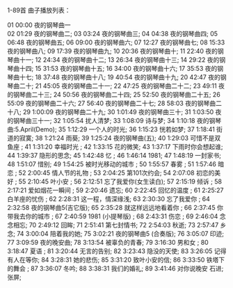 
1-89首 曲子播放列表：

01 00:00 夜的钢琴曲一  
02 01:29 夜的钢琴曲二;
03 03:24 夜的钢琴曲三;
04 04:38 夜的钢琴曲四;
05 06:48 夜的钢琴曲五;
06 09:00 夜的钢琴曲六;
07 12:27 夜的钢琴曲七;
08 15:33 夜的钢琴曲八;
09 17:39 夜的钢琴曲九;
10 20:36 夜的钢琴曲十;
11 22:40 夜的钢琴曲十一;
12 24:34 夜的钢琴曲十二;
13 26:34 夜的钢琴曲十三;
14 29:22 夜的钢琴曲十四;
15 31:53 夜的钢琴曲十五;
16 34:00 夜的钢琴曲十六;
17 35:53 夜的钢琴曲十七;
18 37:48 夜的钢琴曲十八;
19 40:54 夜的钢琴曲十九;
20 42:47 夜的钢琴曲二十;
21 45:05 夜的钢琴曲二十一;
22 47:25 夜的钢琴曲二十二;
23 49:11 夜的钢琴曲二十三;
24 50:56 夜的钢琴曲二十四;
25 52:50 夜的钢琴曲二十五;
26 55:09 夜的钢琴曲二十六;
27 56:40 夜的钢琴曲二十七;
28 58:03 夜的钢琴曲二十八;
29 1:00:09 夜的钢琴曲二十九;
30 1:01:49 夜的钢琴曲三十;
31 1:03:50 夜的钢琴曲三十一;
32 1:05:54 扰人清梦;
33 1:08:09 诗与梦;
34 1:10:18 夜的钢琴曲:5.April(Demo);
35 1:12:29  一个人的时光;
36 1:15:23 恍若如梦;
37 1:18:41 街道的寂寞; 
38 1:21:24 雨葵;
39 1:25:24 夜的钢琴曲(五);
40 1:29:03 可惜不是双鱼座 ;
41 1:31:20 幸福时光 ;
42 1:33:15 花的微笑;
43 1:37:17 下雨时你会想起谁;
44 1:39:37 隐形的思念;
45 1:42:48 忆 ;
46 1:46:14 1981; 
47 1:48:19 一封家书;
48 1:51:07 惜别;
49 1:54:25 被时光移动的城市 ;
50 1:55:57 春雾 ;
51 1:57:46 暗恋 ;
52 2:00:45 情人节的礼物 ;
53 2:04:25 第101次约会;
54 2:07:08 初恋的美好 ;
55 2:10:45 叶小安 ;
56 2:12:51 忘了我爱你(女生读白);
57 2:15:19 倾诉 ;
58 2:17:21 爱如烟花一瞬间 ;
59 2:20:46 遗忘;
60 2:22:45 回忆的温度 ;
61 2:25:27 白羊座的忧伤 ;
62 2:28:31 这一程，情深缘浅;
63 2:30:30 忘了我爱你 ;
64 2:32:58 夜的钢琴曲5(吉它版);
65 2:35:28 就这样远远地看着你 ;
66 2:37:45 你带我去你的城市 ;
67 2:40:59 1981 (小提琴版) ;
68 2:43:31 伤恋 ;
69 2:46:04 念念相忘;
70 2:49:12 回眸;
71 2:51:41 第七封情书;
72 2:54:03 秋逝;
73 2:57:47 乡念;
74 3:00:04 陪着我的她;
75 3:02:21 夜的钢琴曲5 (合奏版);
76 3:05:07 印迹;
77 3:09:59 夜的晚安曲;
78 3:13:54 被辜负的青春;
79 3:16:30 男和女 ;
80 3:18:47 夏语 ;
81 3:20:44 无言的告别;
82 3:23:43 隐没的天使;
83 3:26:05 记得有人在等你;
84 3:28:31 她的悲伤;
85 3:31:20 致叶小安的信;
86 3:33:50 铁塔下的舞会 ;
87 3:36:07 冬吟;
88 3:38:31 我们的婚礼;
89 3:41:46 对你说晚安 石进;张屏;

